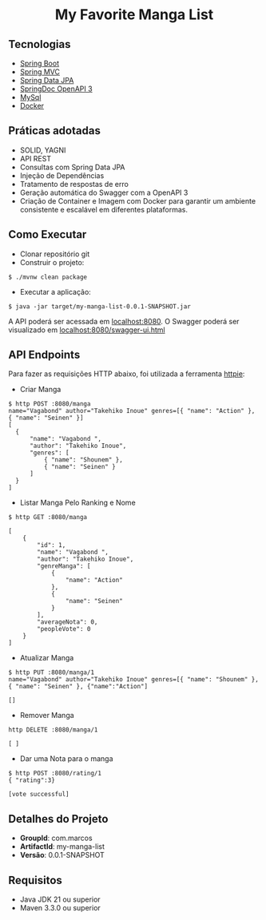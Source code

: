 
<h1 align="center">
  My Favorite Manga List
</h1>




## Tecnologias
 
- [Spring Boot](https://spring.io/projects/spring-boot)
- [Spring MVC](https://docs.spring.io/spring-framework/reference/web/webmvc.html)
- [Spring Data JPA](https://spring.io/projects/spring-data-jpa)
- [SpringDoc OpenAPI 3](https://springdoc.org/v2/#spring-webflux-support)
- [MySql](https://www.mysql.com/)
- [Docker](https://www.docker.com/)

## Práticas adotadas

- SOLID, YAGNI
- API REST
- Consultas com Spring Data JPA
- Injeção de Dependências
- Tratamento de respostas de erro
- Geração automática do Swagger com a OpenAPI 3
- Criação de Container e Imagem com Docker para garantir um ambiente consistente e escalável em diferentes plataformas.

## Como Executar

- Clonar repositório git
- Construir o projeto:
```
$ ./mvnw clean package
```
- Executar a aplicação:
```
$ java -jar target/my-manga-list-0.0.1-SNAPSHOT.jar
```

A API poderá ser acessada em [localhost:8080](http://localhost:8080).
O Swagger poderá ser visualizado em [localhost:8080/swagger-ui.html](http://localhost:8080/swagger-ui.html)

## API Endpoints

Para fazer as requisições HTTP abaixo, foi utilizada a ferramenta [httpie](https://httpie.io):

- Criar Manga
```
$ http POST :8080/manga
name="Vagabond" author="Takehiko Inoue" genres=[{ "name": "Action" }, { "name": "Seinen" }]
[
  {
      "name": "Vagabond ",
      "author": "Takehiko Inoue",
      "genres": [
          { "name": "Shounem" },
          { "name": "Seinen" }
      ]
  }
]
```

- Listar Manga Pelo Ranking e Nome
```
$ http GET :8080/manga 

[
    {
        "id": 1,
        "name": "Vagabond ",
        "author": "Takehiko Inoue",
        "genreManga": [
            {
                "name": "Action"
            },
            {
                "name": "Seinen"
            }
        ],
        "averageNota": 0,
        "peopleVote": 0
    }
]
```

- Atualizar Manga
```
$ http PUT :8080/manga/1 
name="Vagabond" author="Takehiko Inoue" genres=[{ "name": "Shounem" }, { "name": "Seinen" }, {"name":"Action"]

[]
```

- Remover Manga
```
http DELETE :8080/manga/1

[ ]
```

- Dar uma Nota para o manga
```
$ http POST :8080/rating/1
{ "rating":3}

[vote successful]
```

## Detalhes do Projeto

- **GroupId**: com.marcos
- **ArtifactId**: my-manga-list
- **Versão**: 0.0.1-SNAPSHOT

## Requisitos

- Java JDK 21 ou superior
- Maven 3.3.0 ou superior
